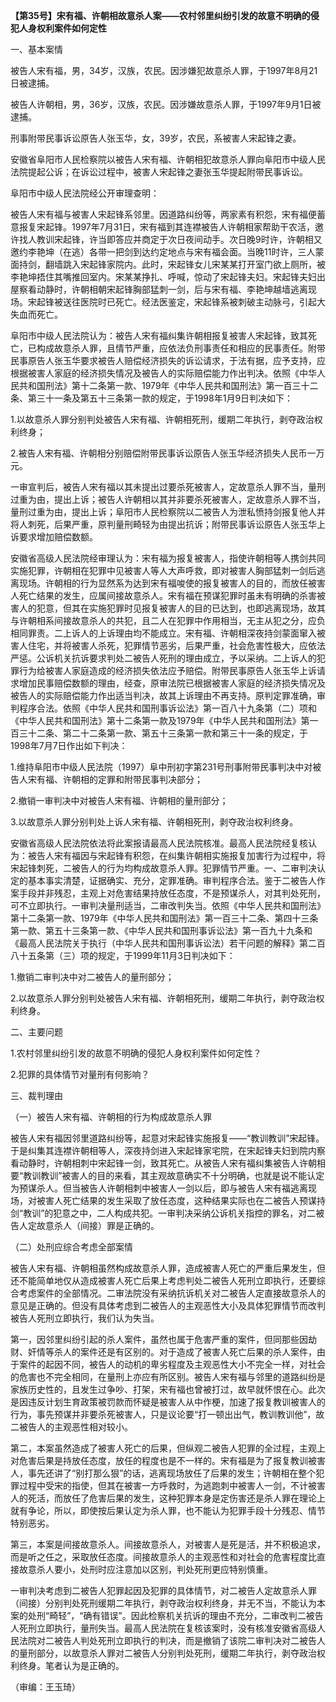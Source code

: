**【第35号】宋有福、许朝相故意杀人案——农村邻里纠纷引发的故意不明确的侵犯人身权利案件如何定性**

一、基本案情

被告人宋有福，男，34岁，汉族，农民。因涉嫌犯故意杀人罪，于1997年8月21日被逮捕。

被告人许朝相，男，36岁，汉族，农民。因涉嫌故意杀人罪，于1997年9月1日被逮捕。

刑事附带民事诉讼原告人张玉华，女，39岁，农民，系被害人宋起锋之妻。

安徽省阜阳市人民检察院以被告人宋有福、许朝相犯故意杀人罪向阜阳市中级人民法院提起公诉；在诉讼过程中，被害人宋起锋之妻张玉华提起附带民事诉讼。

阜阳市中级人民法院经公开审理查明：

被告人宋有福与被害人宋起锋系邻里。因道路纠纷等，两家素有积怨，宋有福便蓄意报复宋起锋。1997年7月31日，宋有福到其连襟被告人许朝相家帮助干农活，邀许找人教训宋起锋，许当即答应并商定于次日夜间动手。次日晚9时许，许朝相又邀约李艳坤（在逃）各带一把剑到达约定地点与宋有福会面。当晚11时许，三人蒙面持剑，翻墙跳入宋起锋家院内。此时，宋起锋女儿宋某某打开室门欲上厕所，被李艳坤捂住其嘴推回室内。宋某某挣扎、呼喊，惊动了宋起锋夫妇。宋起锋夫妇出屋察看动静时，许朝相朝宋起锋胸部猛刺一剑，后与宋有福、李艳坤越墙逃离现场。宋起锋被送往医院时已死亡。经法医鉴定，宋起锋系被刺破主动脉弓，引起大失血而死亡。

阜阳市中级人民法院认为：被告人宋有福纠集许朝相报复被害人宋起锋，致其死亡，已构成故意杀人罪，且情节严重，应依法负刑事责任和相应的民事责任。附带民事原告人张玉华要求被告人赔偿经济损失的诉讼请求，于法有据，应予支持，应根据被害人家庭的经济损失情况及被告人的实际赔偿能力作出判决。依照《中华人民共和国刑法》第十二条第一款、1979年《中华人民共和国刑法》第一百三十二条、第三十一条及第五十三条第一款的规定，于1998年1月9日判决如下：

1.以故意杀人罪分别判处被告人宋有福、许朝相死刑，缓期二年执行，剥夺政治权利终身；

2.被告人宋有福、许朝相分别赔偿附带民事诉讼原告人张玉华经济损失人民币一万元。

一审宣判后，被告人宋有福以其未提出过要杀死被害人，定故意杀人罪不当，量刑过重为由，提出上诉；被告人许朝相以其并非要杀死被害人，定故意杀人罪不当，量刑过重为由，提出上诉；阜阳市人民检察院以二被告人为泄私愤持剑报复他人并将人刺死，后果严重，原判量刑畸轻为由提出抗诉；附带民事诉讼原告人张玉华上诉要求增加赔偿数额。

安徽省高级人民法院经审理认为：宋有福为报复被害人，指使许朝相等人携剑共同实施犯罪，许朝相在犯罪中见被害人等人大声呼救，即对被害人胸部猛刺一剑后逃离现场。许朝相的行为显然系为达到宋有福唆使的报复被害人的目的，而放任被害人死亡结果的发生，应属间接故意杀人。宋有福在预谋犯罪时虽未有明确的杀害被害人的犯意，但其在实施犯罪时见报复被害人的目的已达到，也即逃离现场，故其与许朝相系间接故意杀人的共犯，且二人在犯罪中作用相当，无主从犯之分，应负相同罪责。二上诉人的上诉理由均不能成立。宋有福、许朝相深夜持剑蒙面窜入被害人住宅，并将被害人杀死，犯罪情节恶劣，后果严重，社会危害性极大，应依法严惩。公诉机关抗诉要求判处二被告人死刑的理由成立，予以采纳。二上诉人的犯罪行为给被害人家庭造成的经济损失依法应予赔偿。附带民事原告人张玉华上诉请求增加民事赔偿数额的理由，经查，原审法院已根据被害人家庭的经济损失情况及被告人的实际赔偿能力作出适当判决，故其上诉理由不再支持。原判定罪准确，审判程序合法。依照《中华人民共和国刑事诉讼法》第一百八十九条第（二）项和《中华人民共和国刑法》第十二条第一款及1979年《中华人民共和国刑法》第一百三十二条、第二十二条第一款、第五十三条第一款和第三十一条的规定，于1998年7月7日作出如下判决：

1.维持阜阳市中级人民法院（1997）阜中刑初字第231号刑事附带民事判决中对被告人宋有福、许朝相的定罪和附带民事判决部分；

2.撤销一审判决中对被告人宋有福、许朝相的量刑部分；

3.以故意杀人罪分别判处上诉人宋有福、许朝相死刑，剥夺政治权利终身。

安徽省高级人民法院依法将此案报请最高人民法院核准。最高人民法院经复核认为：被告人宋有福因与宋起锋有积怨，在纠集许朝相实施报复加害行为过程中，将宋起锋刺死，二被告人的行为均构成故意杀人罪。犯罪情节严重。一、二审判决认定的基本事实清楚，证据确实、充分，定罪准确。审判程序合法。鉴于二被告人作案手段并非残忍，主观上对危害结果持放任态度，不是预谋杀人，对其判处死刑，可不立即执行。一审判决量刑适当，二审改判失当。依照《中华人民共和国刑法》第十二条第一款、1979年《中华人民共和国刑法》第一百三十二条、第四十三条第一款、第五十三条第一款、《中华人民共和国刑事诉讼法》第一百九十九条和《最高人民法院关于执行（中华人民共和国刑事诉讼法）若干问题的解释》第二百八十五条第（三）项的规定，于1999年11月3日判决如下：

1.撤销二审判决中对二被告人的量刑部分；

2.以故意杀人罪分别判处被告人宋有福、许朝相死刑，缓期二年执行，剥夺政治权利终身。

二、主要问题

1.农村邻里纠纷引发的故意不明确的侵犯人身权利案件如何定性？

2.犯罪的具体情节对量刑有何影响？

三、裁判理由

（一）被告人宋有福、许朝相的行为构成故意杀人罪

被告人宋有福因邻里道路纠纷等，起意对宋起锋实施报复——“教训教训”宋起锋。于是纠集其连襟许朝相等人，深夜持剑进入宋起锋家宅院，在宋起锋夫妇到院内察看动静时，许朝相刺中宋起锋一剑，致其死亡。从被告人宋有福纠集被告人许朝相要“教训教训”被害人的目的来看，其主观故意确实不十分明确，也就是说不能认定为预谋杀人。但当被告人许朝相刺中被害人一剑以后，即与被告人宋有福逃离现场，对被害人死亡结果的发生采取了放任态度，这种结果实际也在二被告人预谋持剑“教训”的犯意之中，二人构成共犯。一审判决采纳公诉机关指控的罪名，对二被告人定故意杀人（间接）罪是正确的。

（二）处刑应综合考虑全部案情

被告人宋有福、许朝相虽然构成故意杀人罪，造成被害人死亡的严重后果发生，但还不能简单地仅从造成被害人死亡后果上考虑判处二被告人死刑立即执行，还要综合考虑案件的全部情况。二审法院没有采纳抗诉机关对二被告人定直接故意杀人的意见是正确的。但没有具体考虑到二被告人的主观恶性大小及具体犯罪情节而改判被告人死刑立即执行，我们认为失当。

第一，因邻里纠纷引起的杀人案件，虽然也属于危害严重的案件，但同那些因劫财、奸情等杀人的案件还是有区别的。对于造成了被害人死亡后果的杀人案件，由于案件的起因不同，被告人的动机的卑劣程度及主观恶性大小不完全一样，对社会的危害也不完全相同，在量刑上亦应有所区别。被告人宋有福与邻里的道路纠纷是家族历史性的，且发生过争吵、打架，宋有福也曾被打过，故早就怀恨在心。此次是因违反计划生育政策被罚款而怀疑是被害人从中作梗，加速了报复教训被害人的行为，事先预谋并非要杀死被害人，只是议论要“打一顿出出气，教训教训他”，故二被告人的主观恶性相对较小。

第二，本案虽然造成了被害人死亡的后果，但纵观二被告人犯罪的全过程，主观上对危害后果是持放任态度，放任的程度也是不一样的。宋有福是为了报复教训被害人，事先还讲了“别打那么狠”的话，逃离现场放任了后果的发生；许朝相在整个犯罪过程中受宋的指使，但其在被害一方呼救时，为逃跑刺中被害人一剑，不计被害人的死活，而放任了危害后果的发生，这种犯罪本身是定伤害还是杀人罪在理论上就有争论，所以，即使按后果认定为杀人罪，也不能认为犯罪手段十分残忍、情节特别恶劣。

第三，本案是间接故意杀人。间接故意杀人，对被害人是死是活，并不积极追求，而是听之任之，采取放任态度。间接故意杀人的主观恶性和对社会的危害程度比直接故意杀人要小，处刑时应注意加以区别，判处死刑更应特别慎重。

一审判决考虑到二被告人犯罪起因及犯罪的具体情节，对二被告人定故意杀人罪（间接）分别判处死刑缓期二年执行，剥夺政治权利终身，并无不当，不能认为本案的处刑“畸轻”，“确有错误”。因此检察机关抗诉的理由不充分，二审改判二被告人死刑立即执行，量刑失当。最高人民法院在复核该案时，没有核准安徽省高级人民法院对二被告人判处死刑立即执行的判决，而是撤销了该院二审判决对二被告人的量刑部分，以故意杀人罪对二被告人分别判处死刑，缓期二年执行，剥夺政治权利终身。笔者认为是正确的。

（审编：王玉琦）